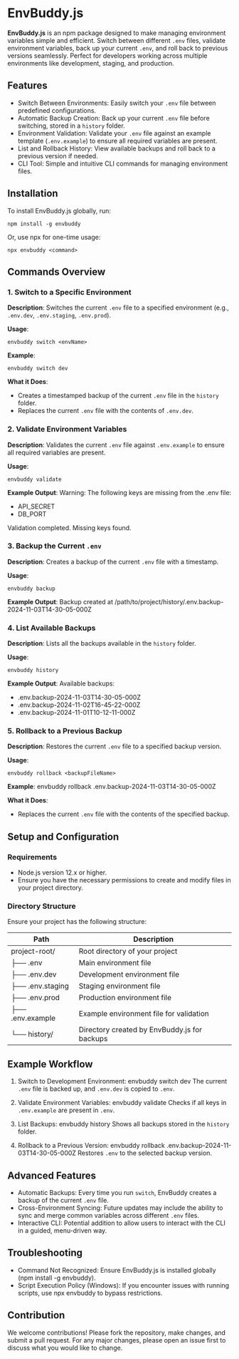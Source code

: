 EnvBuddy.js
===========

**EnvBuddy.js** is an npm package designed to make managing environment variables simple and efficient. Switch between different `.env` files, validate environment variables, back up your current `.env`, and roll back to previous versions seamlessly. Perfect for developers working across multiple environments like development, staging, and production.

Features
--------

-   Switch Between Environments: Easily switch your `.env` file between predefined configurations.
-   Automatic Backup Creation: Back up your current `.env` file before switching, stored in a `history` folder.
-   Environment Validation: Validate your `.env` file against an example template (`.env.example`) to ensure all required variables are present.
-   List and Rollback History: View available backups and roll back to a previous version if needed.
-   CLI Tool: Simple and intuitive CLI commands for managing environment files.

Installation
------------

To install EnvBuddy.js globally, run:

```
npm install -g envbuddy
```
Or, use npx for one-time usage:

```
npx envbuddy <command>
```
Commands Overview
-----------------

### 1\. Switch to a Specific Environment

**Description**: Switches the current `.env` file to a specified environment (e.g., `.env.dev`, `.env.staging`, `.env.prod`).

**Usage**: 
```
envbuddy switch <envName>
```

**Example**: 
```
envbuddy switch dev
```

**What it Does**:

-   Creates a timestamped backup of the current `.env` file in the `history` folder.
-   Replaces the current `.env` file with the contents of `.env.dev`.

### 2\. Validate Environment Variables

**Description**: Validates the current `.env` file against `.env.example` to ensure all required variables are present.

**Usage**: 
```
envbuddy validate
```

**Example Output**: Warning: The following keys are missing from the .env file:

-   API_SECRET
-   DB_PORT

Validation completed. Missing keys found.

### 3\. Backup the Current `.env`

**Description**: Creates a backup of the current `.env` file with a timestamp.

**Usage**: 
```
envbuddy backup
```

**Example Output**: Backup created at /path/to/project/history/.env.backup-2024-11-03T14-30-05-000Z

### 4\. List Available Backups

**Description**: Lists all the backups available in the `history` folder.

**Usage**: 
```
envbuddy history
```

**Example Output**: Available backups:

-   .env.backup-2024-11-03T14-30-05-000Z
-   .env.backup-2024-11-02T16-45-22-000Z
-   .env.backup-2024-11-01T10-12-11-000Z

### 5\. Rollback to a Previous Backup

**Description**: Restores the current `.env` file to a specified backup version.

**Usage**:
```
envbuddy rollback <backupFileName>
```

**Example**: envbuddy rollback .env.backup-2024-11-03T14-30-05-000Z

**What it Does**:

-   Replaces the current `.env` file with the contents of the specified backup.

Setup and Configuration
-----------------------

### Requirements

-   Node.js version 12.x or higher.
-   Ensure you have the necessary permissions to create and modify files in your project directory.

### Directory Structure

Ensure your project has the following structure:

| Path              | Description                                   |
|-------------------|-----------------------------------------------|
| project-root/     | Root directory of your project                |
| ├── .env          | Main environment file                         |
| ├── .env.dev      | Development environment file                  |
| ├── .env.staging  | Staging environment file                      |
| ├── .env.prod     | Production environment file                   |
| ├── .env.example  | Example environment file for validation       |
| └── history/      | Directory created by EnvBuddy.js for backups  |


Example Workflow
----------------

1.  Switch to Development Environment: envbuddy switch dev The current `.env` file is backed up, and `.env.dev` is copied to `.env`.

2.  Validate Environment Variables: envbuddy validate Checks if all keys in `.env.example` are present in `.env`.

3.  List Backups: envbuddy history Shows all backups stored in the `history` folder.

4.  Rollback to a Previous Version: envbuddy rollback .env.backup-2024-11-03T14-30-05-000Z Restores `.env` to the selected backup version.

Advanced Features
-----------------

-   Automatic Backups: Every time you run `switch`, EnvBuddy creates a backup of the current `.env` file.
-   Cross-Environment Syncing: Future updates may include the ability to sync and merge common variables across different `.env` files.
-   Interactive CLI: Potential addition to allow users to interact with the CLI in a guided, menu-driven way.

Troubleshooting
---------------

-   Command Not Recognized: Ensure EnvBuddy.js is installed globally (npm install -g envbuddy).
-   Script Execution Policy (Windows): If you encounter issues with running scripts, use npx envbuddy <command> to bypass restrictions.

Contribution
------------

We welcome contributions! Please fork the repository, make changes, and submit a pull request. For any major changes, please open an issue first to discuss what you would like to change.